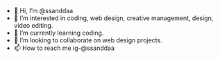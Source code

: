- 👋 Hi, I’m @ssanddaa
- 👀 I’m interested in coding, web design, creative management, design, video editing.
- 🌱 I’m currently learning coding.
- 💞️ I’m looking to collaborate on web design projects.
- 📫 How to reach me ig-@ssanddaa

<!---
ssanddaa/ssanddaa is a ✨ special ✨ repository because its `README.md` (this file) appears on your GitHub profile.
You can click the Preview link to take a look at your changes.
--->
